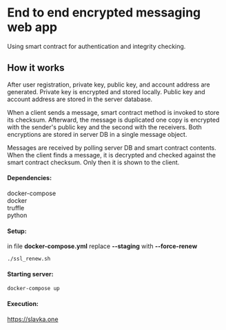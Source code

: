 # End to end encrypted messaging web app

Using smart contract for authentication and integrity checking. 

## How it works
After user registration, private key, public key, and account address are generated. Private key is encrypted and stored locally. Public key and account address are stored in the server database.

When a client sends a message, smart contract method is invoked to store its checksum. Afterward, the message is duplicated one copy is encrypted with the sender's public key and the second with the receivers. Both encryptions are stored in server DB in a single message object.

Messages are received by polling server DB and smart contract contents. When the client finds a message, it is decrypted and checked against the smart contract checksum. Only then it is shown to the client.

#### Dependencies:
  docker-compose <br>
  docker <br>
  truffle <br>
  python <br>

#### Setup:
  in file **docker-compose.yml** replace **--staging** with **--force-renew** <br>
    
    ./ssl_renew.sh

  
#### Starting server:
    docker-compose up
  
 #### Execution:
   https://slavka.one
